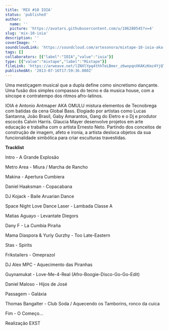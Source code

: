 ```yaml
---
title: 'MIX #10 IOIA'
status: 'published'
author:
  name: ''
  picture: 'https://avatars.githubusercontent.com/u/106280545?v=4'
slug: 'mix-10-ioia'
description: ''
coverImage: ''
soundcloudLink: 'https://soundcloud.com/artesonora/mixtape-10-ioia-aka-antonio?in=artesonora/sets/programas2013&si=335f72614fbb4192ada3c81a1580b483&utm_source=clipboard&utm_medium=text&utm_campaign=social_sharing'
tags: []
collaborators: [{"label":"IOIA","value":"ioia"}]
type: [{"value":"mixtape","label":"Mixtape"}]
fileLink: 'https://arweave.net/lZNXlYpq4thhTeLBmer_z6wopqnXKAKzKmz4YjQT3kw'
publishedAt: '2013-07-16T17:59:36.000Z'
---
```


Uma mestiçagem musical que a dupla define como sincretismo dançante. Uma fusão dos simples compassos do tecno e da musica house, com a síncope e contratempo dos ritmos afro-latinos.

IOIA é Antonio Antmaper AKA OMULU mistura elementos de Tecnobrega com batidas da cena Global Bass. Elogiado por artistas como Lucas Santanna, João Brasil, Gaby Amarantos, Gang do Eletro e o Dj e produtor escocês Calvin Harris. Glaucia Mayer desenvolve projetos em arte educação e trabalha com o artista Ernesto Neto. Partindo dos conceitos de construção de imagem, afeto e ironia, a artista desloca objetos da sua funcionalidade simbólica para criar esculturas travestidas.

**Tracklist**

Intro - A Grande Explosão

Metro Area - Miura / Marcha de Rancho

Makina - Apertura Cumbiera

Daniel Haaksman - Copacabana

DJ Kojack - Baile Aruarian Dance

Space Night Love Dance Laser - Lambada Classe A

Matias Aguayo - Levantate Diegors

Dany F - La Cumbia Piraña

Mama Diaspora & Yuriy Gurzhy - Too Late-Eastern

Stas - Spirits

Frikstailers - Omeprazol

DJ Alex MPC - Aquecimento das Piranhas

Guynamukat - Love-Me-4-Real (Afro-Boogie-Disco-Go-Go-Edit)

Daniel Maloso - Hijos de José

Passagem - Galáxia

Thomas Bangalter - Club Soda / Aquecendo os Tamborins, ronco da cuica

Fim - O Começo...

Realização EXST